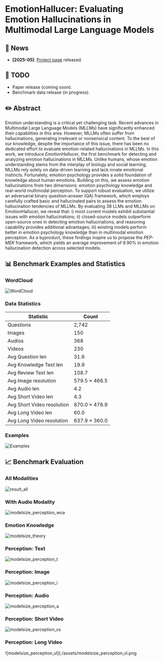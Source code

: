 # EmotionHallucer: Evaluating Emotion Hallucinations in Multimodal Large Language Models 

## 📰 News

- **[2025-05]**: [Project page](https://github.com/emo-pupu/EmotionHallucer) released.

## 🔧 TODO

- Paper release (coming soon).
- Benchmark data release (in progress).

## ✏️ Abstract

Emotion understanding is a critical yet challenging task. 
Recent advances in Multimodal Large Language Models (MLLMs) have significantly enhanced their capabilities in this area. 
However, MLLMs often suffer from hallucinations, generating irrelevant or nonsensical content.
To the best of our knowledge, despite the importance of this issue, there has been no dedicated effort to evaluate emotion-related hallucinations in MLLMs.
In this work, we introduce *EmotionHallucer*, the first benchmark for detecting and analyzing emotion hallucinations in MLLMs. 
Unlike humans, whose emotion understanding stems from the interplay of biology and social learning, MLLMs rely solely on data-driven learning and lack innate emotional instincts. Fortunately, emotion psychology provides a solid foundation of knowledge about human emotions.
Building on this, we assess emotion hallucinations from two dimensions: emotion psychology knowledge and real-world multimodal perception. 
To support robust evaluation, we utilize an adversarial binary question–answer (QA) framework, which employs carefully crafted basic and hallucinated pairs to assess the emotion hallucination tendencies of MLLMs.
By evaluating 38 LLMs and MLLMs on EmotionHallucer, we reveal that:
i) most current models exhibit substantial issues with emotion hallucinations;
ii) closed-source models outperform open-source ones in detecting emotion hallucinations, and reasoning capability provides additional advantages;
iii) existing models perform better in emotion psychology knowledge than in multimodal emotion perception.
As a byproduct, these findings inspire us to propose the *PEP-MEK* framework, which yields an average improvement of 9.90\% in emotion hallucination detection across selected models.

## 📊 Benchmark Examples and Statistics

### WordCloud
![WordCloud](./assets/wordcloud.png)

### Data Statistics

| **Statistic**                | **Count**         |
|-----------------------------|-------------------|
| Questions                   | 2,742             |
| Images                      | 150               |
| Audios                      | 368               |
| Videos                      | 230               |
| Avg Question len            | 31.6              |
| Avg Knowledge Text len      | 19.9              |
| Avg Review Text len         | 108.7             |
| Avg Image resolution        | 579.5 × 466.5     |
| Avg Audio len               | 4.2               |
| Avg Short Video len         | 4.3               |
| Avg Short Video resolution  | 870.0 × 476.9     |
| Avg Long Video len          | 60.0              |
| Avg Long Video resolution   | 637.9 × 360.0     |

### Examples
![Examples](./assets/example.png)

## 📈 Benchmark Evaluation

### All Modalities
![result_all](./assets/result_all.jpg)

### With Audio Modality
![modelsize_perception_woa](./assets/modelsize_perception_woa.png)

### Emotion Knowledge
![modelsize_theory](./assets/modelsize_theory.png)

### Perception: Text
![modelsize_perception_t](./assets/modelsize_perception_t.png)

### Perception: Image
![modelsize_perception_i](./assets/modelsize_perception_i.png)

### Perception: Audio
![modelsize_perception_a](./assets/modelsize_perception_a.png)

### Perception: Short Video
![modelsize_perception_vs](./assets/modelsize_perception_vs.png)

### Perception: Long Video
![modelsize_perception_vl](./assets/modelsize_perception_vl.png

